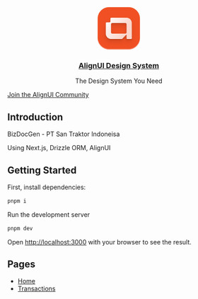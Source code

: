 <p align="center">
  <a href="https://alignui.com">
    <img src="./logo.svg" height="96">
    <h3 align="center">AlignUI Design System</h3>
  </a>
  <p align="center">The Design System You Need</p>
</p>

[Join the AlignUI Community](https://discord.gg/alignui)

## Introduction

BizDocGen - PT San Traktor Indoneisa

Using Next.js, Drizzle ORM, AlignUI

## Getting Started

First, install dependencies:

```bash
pnpm i
```

Run the development server

```bash
pnpm dev
```

Open [http://localhost:3000](http://localhost:3000) with your browser to see the result.

## Pages

- [Home](http://localhost:3000)
- [Transactions](http://localhost:3000/quotations)

